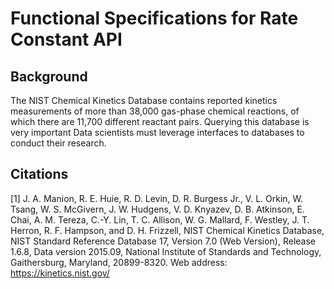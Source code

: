 # Functional Specifications for Rate Constant API

## Background

The NIST Chemical Kinetics Database contains reported kinetics measurements of more than 38,000 gas-phase chemical reactions, of which there are 11,700 different reactant pairs. Querying this database is very important 
Data scientists must leverage interfaces to databases to conduct their research. 



## Citations

[1] J. A. Manion, R. E. Huie, R. D. Levin, D. R. Burgess Jr., V. L. Orkin, W. Tsang, W. S. McGivern, J. W. Hudgens, V. D. Knyazev, D. B. Atkinson, E. Chai, A. M. Tereza, C.-Y. Lin, T. C. Allison, W. G. Mallard, F. Westley, J. T. Herron, R. F. Hampson, and D. H. Frizzell, NIST Chemical Kinetics Database, NIST Standard Reference Database 17, Version 7.0 (Web Version), Release 1.6.8, Data version 2015.09, National Institute of Standards and Technology, Gaithersburg, Maryland, 20899-8320.  Web address:  https://kinetics.nist.gov/

